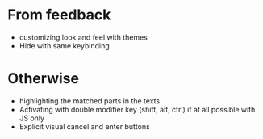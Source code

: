 # From feedback
* customizing look and feel with themes
* Hide with same keybinding

# Otherwise
* highlighting the matched parts in the texts
* Activating with double modifier key (shift, alt, ctrl) if at all possible with JS only
* Explicit visual cancel and enter buttons
